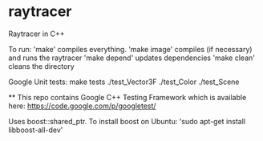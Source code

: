 raytracer
=========

Raytracer in C++


To run:
'make' compiles everything. 
'make image' compiles (if necessary) and runs the raytracer
'make depend' updates dependencies
'make clean' cleans the directory


Google Unit tests:
make tests
./test_Vector3F
./test_Color
./test_Scene



** This repo contains Google C++ Testing Framework which is available here:
https://code.google.com/p/googletest/


Uses boost::shared_ptr. To install boost on Ubuntu:
'sudo apt-get install libboost-all-dev'